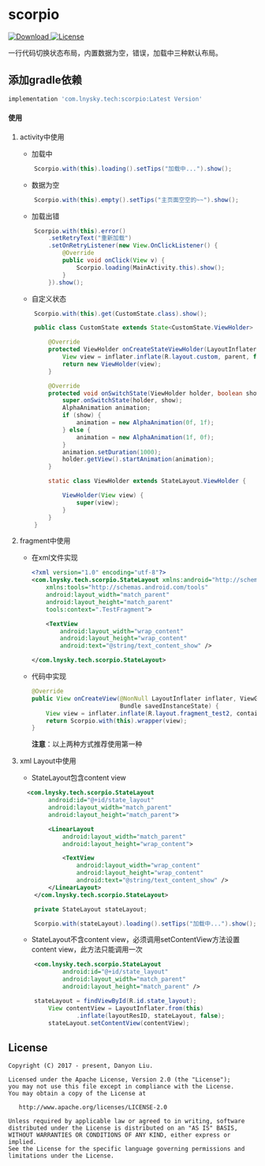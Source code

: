 # scorpio
[ ![Download](https://api.bintray.com/packages/danyon/maven/scorpio/images/download.svg) ](https://bintray.com/danyon/maven/scorpio/_latestVersion)[![License](https://img.shields.io/badge/license-Apache%202-lightgrey.svg)](https://www.apache.org/licenses/LICENSE-2.0.html)

一行代码切换状态布局，内置数据为空，错误，加载中三种默认布局。

## 添加gradle依赖

```groovy
implementation 'com.lnysky.tech:scorpio:Latest Version'
```

#### 使用

1. activity中使用

    - 加载中
    ```java
        Scorpio.with(this).loading().setTips("加载中...").show();
    ```
    - 数据为空
    ```java
        Scorpio.with(this).empty().setTips("主页面空空的~~").show();
    ```
    - 加载出错
    ```java
        Scorpio.with(this).error()
            .setRetryText("重新加载")
            .setOnRetryListener(new View.OnClickListener() {
                @Override
                public void onClick(View v) {
                    Scorpio.loading(MainActivity.this).show();
                }
            }).show();
    ```
    - 自定义状态

    ```java
        Scorpio.with(this).get(CustomState.class).show();
    
        public class CustomState extends State<CustomState.ViewHolder> {
    
            @Override
            protected ViewHolder onCreateStateViewHolder(LayoutInflater inflater, ViewGroup parent) {
                View view = inflater.inflate(R.layout.custom, parent, false);
                return new ViewHolder(view);
            }
    
            @Override
            protected void onSwitchState(ViewHolder holder, boolean show) {
                super.onSwitchState(holder, show);
                AlphaAnimation animation;
                if (show) {
                    animation = new AlphaAnimation(0f, 1f);
                } else {
                    animation = new AlphaAnimation(1f, 0f);
                }
                animation.setDuration(1000);
                holder.getView().startAnimation(animation);
            }
    
            static class ViewHolder extends StateLayout.ViewHolder {
    
                ViewHolder(View view) {
                    super(view);
                }
            }
        }
    ```

2. fragment中使用

   - 在xml文件实现

     ```xml
     <?xml version="1.0" encoding="utf-8"?>
     <com.lnysky.tech.scorpio.StateLayout xmlns:android="http://schemas.android.com/apk/res/android"
         xmlns:tools="http://schemas.android.com/tools"
         android:layout_width="match_parent"
         android:layout_height="match_parent"
         tools:context=".TestFragment">
     
         <TextView
             android:layout_width="wrap_content"
             android:layout_height="wrap_content"
             android:text="@string/text_content_show" />
     
     </com.lnysky.tech.scorpio.StateLayout>
     ```

     

   - 代码中实现

     ```java
     @Override
     public View onCreateView(@NonNull LayoutInflater inflater, ViewGroup container,
                              Bundle savedInstanceState) {
         View view = inflater.inflate(R.layout.fragment_test2, container, false);
         return Scorpio.with(this).wrapper(view);
     }
     ```
     **注意**：以上两种方式推荐使用第一种

3. xml Layout中使用

      - StateLayout包含content view

      ```xml
      	<com.lnysky.tech.scorpio.StateLayout
              android:id="@+id/state_layout"
              android:layout_width="match_parent"
              android:layout_height="match_parent">
      
              <LinearLayout
                  android:layout_width="match_parent"
                  android:layout_height="wrap_content">
      
                  <TextView
                      android:layout_width="wrap_content"
                      android:layout_height="wrap_content"
                      android:text="@string/text_content_show" />
              </LinearLayout>
          </com.lnysky.tech.scorpio.StateLayout>
      ```

      

      ```java
          private StateLayout stateLayout;
      
          Scorpio.with(stateLayout).loading().setTips("加载中...").show();
      ```

      - StateLayout不含content view，必须调用setContentView方法设置content view，此方法只能调用一次
        
      ```xml
          <com.lnysky.tech.scorpio.StateLayout
                  android:id="@+id/state_layout"
                  android:layout_width="match_parent"
                  android:layout_height="match_parent" />
      ```

      ```java
          stateLayout = findViewById(R.id.state_layout);
              View contentView = LayoutInflater.from(this)
                      .inflate(layoutResID, stateLayout, false);
              stateLayout.setContentView(contentView);
      ```

## License

```
Copyright (C) 2017 - present, Danyon Liu.

Licensed under the Apache License, Version 2.0 (the "License");
you may not use this file except in compliance with the License.
You may obtain a copy of the License at

   http://www.apache.org/licenses/LICENSE-2.0

Unless required by applicable law or agreed to in writing, software
distributed under the License is distributed on an "AS IS" BASIS,
WITHOUT WARRANTIES OR CONDITIONS OF ANY KIND, either express or implied.
See the License for the specific language governing permissions and
limitations under the License.
```

